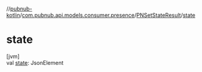 //[pubnub-kotlin](../../../index.md)/[com.pubnub.api.models.consumer.presence](../index.md)/[PNSetStateResult](index.md)/[state](state.md)

# state

[jvm]\
val [state](state.md): JsonElement
